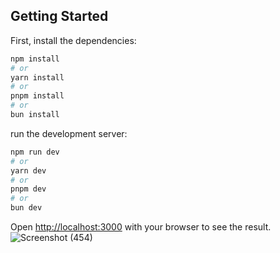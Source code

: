## Getting Started

First, install the dependencies:

```bash
npm install
# or
yarn install
# or
pnpm install
# or
bun install
```
run the development server:
```bash
npm run dev
# or
yarn dev
# or
pnpm dev
# or
bun dev
```

Open [http://localhost:3000](http://localhost:3000) with your browser to see the result.
![Screenshot (454)](https://github.com/Ujjawal-Chaurasia/Blogify/assets/78657632/a137fab3-d176-43b0-844e-d33be57338ca)

